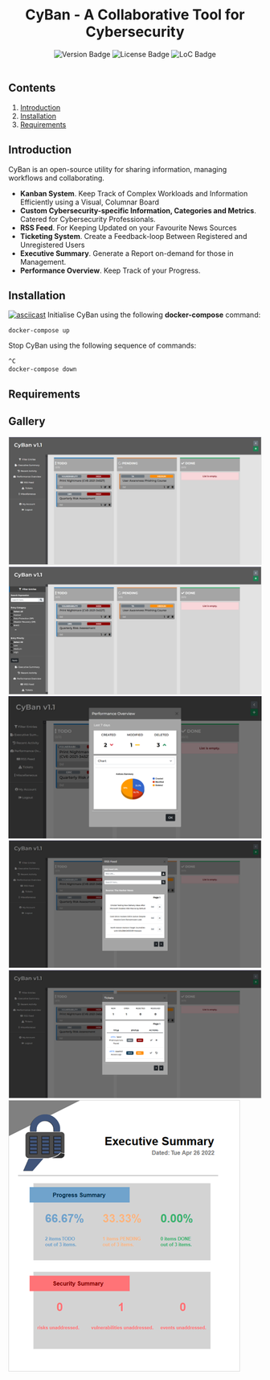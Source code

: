 <h1 align="center">CyBan - A Collaborative Tool for Cybersecurity</h1>
<div id="badges" align="center">
  <img src="https://img.shields.io/badge/version-v1.1-blue" alt="Version Badge"/>
  <img src="https://img.shields.io/github/license/rjs3c/cyban" alt="License Badge"/>
  <img src="https://img.shields.io/tokei/lines/github/rjs3c/cyban" alt="LoC Badge"/>
</div>
<br>

## Contents
1. [Introduction](#introduction)
2. [Installation](#installation)
3. [Requirements](#requirements)

## Introduction
CyBan is an open-source utility for sharing information, managing workflows and collaborating.

* **Kanban System**. Keep Track of Complex Workloads and Information Efficiently using a Visual, Columnar Board
* **Custom Cybersecurity-specific Information, Categories and Metrics**. Catered for Cybersecurity Professionals.
* **RSS Feed**. For Keeping Updated on your Favourite News Sources
* **Ticketing System**. Create a Feedback-loop Between Registered and Unregistered Users
* **Executive Summary**. Generate a Report on-demand for those in Management.
* **Performance Overview**. Keep Track of your Progress.

## Installation
[![asciicast](https://asciinema.org/a/VPJGKtsPbQ2TKBuFnO6xfgpqZ.svg)](https://asciinema.org/a/VPJGKtsPbQ2TKBuFnO6xfgpqZ)
Initialise CyBan using the following **docker-compose** command:
```
docker-compose up
```
Stop CyBan using the following sequence of commands:
```
^C
docker-compose down
```

## Requirements

## Gallery
<img src="https://github.com/rjs3c/cyban/blob/main/screenshots/1.png">
<img src="https://github.com/rjs3c/cyban/blob/main/screenshots/2.png">
<img src="https://github.com/rjs3c/cyban/blob/main/screenshots/3.png">
<img src="https://github.com/rjs3c/cyban/blob/main/screenshots/4.png">
<img src="https://github.com/rjs3c/cyban/blob/main/screenshots/5.png">
<img src="https://github.com/rjs3c/cyban/blob/main/screenshots/6.png">
